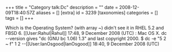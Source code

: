 +++
title = "Category talk:Dc"
description = ""
date = 2008-12-09T18:40:57Z
aliases = []
[extra]
id = 3239
[taxonomies]
categories = []
tags = []
+++

Which is the Operating System? (with array ~)
didn't see it in RHEL 5.2 and FBSD 6. [[User:Rahul|Rahul]] 17:48, 9 December 2008 (UTC)
: Mac OS X. dc --version gives "dc (GNU bc 1.06) 1.3" and last copyright 2000.
 $ dc -e "5 2 ~ f"
 1
 2
--[[User:IanOsgood|IanOsgood]] 18:40, 9 December 2008 (UTC)
